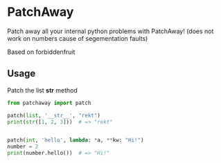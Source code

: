 # PatchAway

Patch away all your internal python problems with PatchAway! (does not work on numbers cause of segementation faults)

Based on forbiddenfruit

## Usage
Patch the list __str__ method
```py
from patchaway import patch

patch(list, '__str__', "rekt")
print(str([1, 2, 3]))  # => "rekt"


patch(int, 'hello', lambda: *a, **kw: "Hi!")
number = 2
print(number.hello())  # => "Hi!"
```